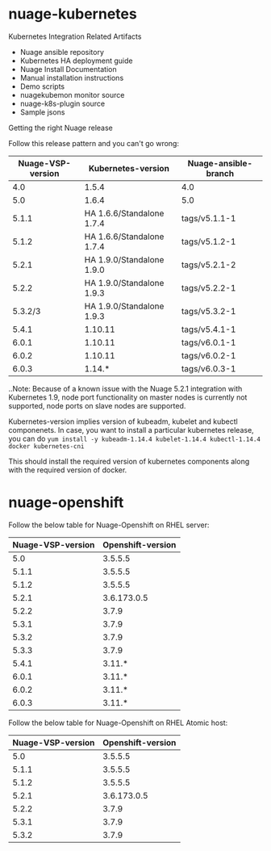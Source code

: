 # nuage-kubernetes

Kubernetes Integration Related Artifacts
 - Nuage ansible repository
 - Kubernetes HA deployment guide
 - Nuage Install Documentation 
 - Manual installation instructions
 - Demo scripts
 - nuagekubemon monitor source
 - nuage-k8s-plugin source
 - Sample jsons


Getting the right Nuage release

Follow this release pattern and you can't go wrong:

 |   Nuage-VSP-version    |    Kubernetes-version      |    Nuage-ansible-branch    |
 | -----------------------|----------------------------|----------------------------|
 |       4.0	          |         1.5.4              |         4.0                |
 |       5.0              |         1.6.4              |         5.0                |
 |      5.1.1             |  HA 1.6.6/Standalone 1.7.4 |        tags/v5.1.1-1       |
 |      5.1.2             |  HA 1.6.6/Standalone 1.7.4 |        tags/v5.1.2-1       |
 |      5.2.1             |  HA 1.9.0/Standalone 1.9.0 |        tags/v5.2.1-2       |
 |      5.2.2             |  HA 1.9.0/Standalone 1.9.3 |        tags/v5.2.2-1       |
 |      5.3.2/3           |  HA 1.9.0/Standalone 1.9.3 |        tags/v5.3.2-1       |
 |      5.4.1             |         1.10.11            |        tags/v5.4.1-1       |
 |      6.0.1             |         1.10.11            |        tags/v6.0.1-1       |
 |      6.0.2             |         1.10.11            |        tags/v6.0.2-1       |
 |      6.0.3             |         1.14.*             |        tags/v6.0.3-1       |
 
 ..Note: Because of a known issue with the Nuage 5.2.1 integration with Kubernetes 1.9, node port functionality on master nodes is currently not supported, node ports on slave nodes are supported.
 
 Kubernetes-version implies version of kubeadm, kubelet and kubectl componenets. In case, you want to install a particular kubernetes release, you can do
 `yum install -y kubeadm-1.14.4 kubelet-1.14.4 kubectl-1.14.4 docker kubernetes-cni`
 
 This should install the required version of kubernetes components along with the required version of docker.

# nuage-openshift
 
Follow the below table for Nuage-Openshift on RHEL server:

 |   Nuage-VSP-version    |    Openshift-version       |
 | -----------------------|----------------------------|
 |       5.0              |         3.5.5.5            |
 |      5.1.1             |         3.5.5.5            |
 |      5.1.2             |         3.5.5.5            |
 |      5.2.1             |         3.6.173.0.5        |
 |      5.2.2             |         3.7.9              |
 |      5.3.1             |         3.7.9              |
 |      5.3.2             |         3.7.9              |
 |      5.3.3             |         3.7.9              |
 |      5.4.1             |         3.11.*             |
 |      6.0.1             |         3.11.*             |
 |      6.0.2             |         3.11.*             |
 |      6.0.3             |         3.11.*             |
 
Follow the below table for Nuage-Openshift on RHEL Atomic host:
 
 |   Nuage-VSP-version    |    Openshift-version       |
 | -----------------------|----------------------------|
 |       5.0              |         3.5.5.5            |
 |      5.1.1             |         3.5.5.5            |
 |      5.1.2             |         3.5.5.5            |
 |      5.2.1             |         3.6.173.0.5        |
 |      5.2.2             |         3.7.9              |
 |      5.3.1             |         3.7.9              |
 |      5.3.2             |         3.7.9              |
